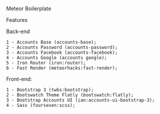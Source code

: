 Meteor Boilerplate

Features

Back-end

	1 - Accounts Base (accounts-base);
	2 - Accounts Password (accounts-password);
	3 - Accounts Facebook (accounts-facebook);
	4 - Accounts Google (accounts google);
	5 - Iron Router (iron:router);
	6 - Fast Render (meteorhacks:fast-render);


Front-end:

	1 - Bootstrap 3 (twbs:bootstrap);
	2 - Bootswatch Theme Flatly (bootswatch:flatly);
	3 - Bootstrap Accounts UI (ian:accounts-ui-bootstrap-3);
	4 - Sass (fourseven:scss);
